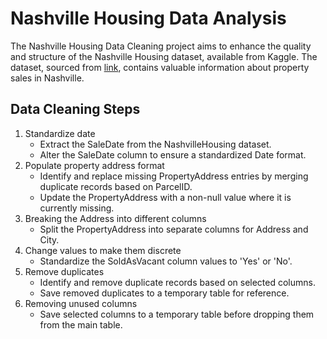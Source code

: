 # Nashville Housing Data Analysis
The Nashville Housing Data Cleaning project aims to enhance the quality and structure of the Nashville Housing dataset, available from Kaggle. The dataset, sourced from [link](https://www.kaggle.com/datasets/tmthyjames/nashville-housing-data), contains valuable information about property sales in Nashville.

## Data Cleaning Steps
1. Standardize date
    * Extract the SaleDate from the NashvilleHousing dataset.
    * Alter the SaleDate column to ensure a standardized Date format.
2. Populate property address format
    * Identify and replace missing PropertyAddress entries by merging duplicate records based on ParcelID.
    * Update the PropertyAddress with a non-null value where it is currently missing.
3. Breaking the Address into different columns
    * Split the PropertyAddress into separate columns for Address and City.
4. Change values to make them discrete
    * Standardize the SoldAsVacant column values to 'Yes' or 'No'.
5. Remove duplicates 
    * Identify and remove duplicate records based on selected columns.
    * Save removed duplicates to a temporary table for reference.
6. Removing unused columns
    * Save selected columns to a temporary table before dropping them from the main table.

